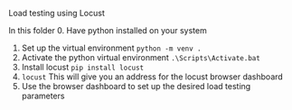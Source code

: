 Load testing using Locust

In this folder
0. Have python installed on your system

1. Set up the virtual environment ```python -m venv .```
2. Activate the python virtual environment ```.\Scripts\Activate.bat```
3. Install locust ```pip install locust```
4. ```locust``` This will give you an address for the locust browser dashboard
5. Use the browser dashboard to set up the desired load testing parameters
